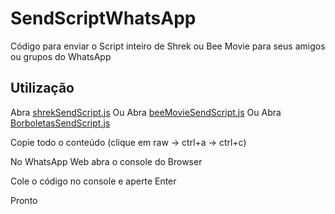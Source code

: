 # SendScriptWhatsApp

Código para enviar o Script inteiro de Shrek ou Bee Movie para seus amigos ou grupos do WhatsApp

## Utilização

Abra [shrekSendScript.js](https://github.com/robertopv/SendScriptWhatsApp/blob/main/shrekSendScript.js)
Ou
Abra [beeMovieSendScript.js](https://github.com/robertopv/SendScriptWhatsApp/blob/main/beeMovieSendScript.js)
Ou
Abra [BorboletasSendScript.js](https://github.com/robertopv/SendScriptWhatsApp/blob/main/BorboletasSendScript.js)

Copie todo o conteúdo (clique em raw -> ctrl+a -> ctrl+c)

No WhatsApp Web abra o console do Browser

Cole o código no console e aperte Enter

Pronto

